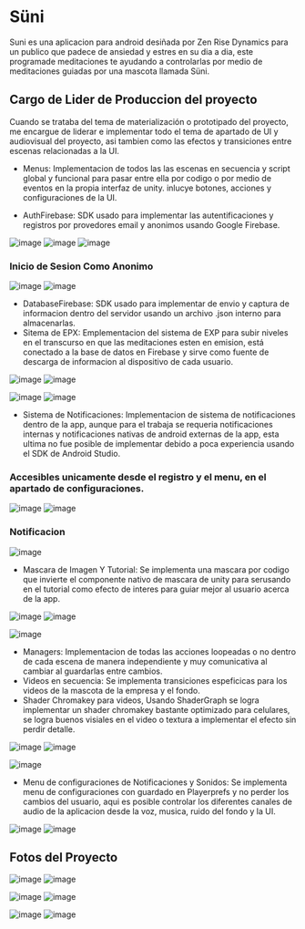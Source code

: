 # Süni

Suni es una aplicacion para android desiñada por Zen Rise Dynamics para un publico que padece de ansiedad y estres en su dia a dia, este programade meditaciones te ayudando a controlarlas por medio de meditaciones guiadas por una mascota llamada Süni.

## Cargo de Lider de Produccion del proyecto

Cuando se trataba del tema de materialización o prototipado del proyecto, me encargue de liderar e implementar todo el tema de apartado de UI y audiovisual del proyecto, asi tambien como las efectos y transiciones entre escenas relacionadas a la UI. 

- Menus: Implementacion de todos las las escenas en secuencia y script global y funcional para pasar entre ella por codigo o por medio de eventos en la propia interfaz de unity. inlucye botones, acciones y configuraciones de la UI.

- AuthFirebase: SDK usado para implementar las autentificaciones y registros por provedores email y anonimos usando Google Firebase.

![image](https://github.com/Michikatsu0/TallerVI_Proyecto/assets/68073260/b6a8e2b3-9b85-453b-b338-7965edbd489a)
![image](https://github.com/Michikatsu0/TallerVI_Proyecto/assets/68073260/7ea55620-85a5-4832-a40d-2bc3e655546d)
![image](https://github.com/Michikatsu0/TallerVI_Proyecto/assets/68073260/e37a4eeb-9021-445c-b08e-e0088ec0431a)

### Inicio de Sesion Como Anonimo

![image](https://github.com/Michikatsu0/TallerVI_Proyecto/assets/68073260/9a4f5d3b-8a51-4b8b-b9b1-a981dc1d1792)
![image](https://github.com/Michikatsu0/TallerVI_Proyecto/assets/68073260/8c4ca901-4461-43a3-96c0-947ad5b1d2e2)

- DatabaseFirebase: SDK usado para implementar de envio y captura de informacion dentro del servidor usando un archivo .json interno para almacenarlas.
- Sitema de EPX: Emplementacion del sistema de EXP para subir niveles en el transcurso en que las meditaciones esten en emision, está conectado a la base de datos en Firebase y sirve como fuente de descarga de informacion al dispositivo de cada usuario.

![image](https://github.com/Michikatsu0/TallerVI_Proyecto/assets/68073260/02ee6702-0e75-47ee-8365-e19a6bd32dcc)
![image](https://github.com/Michikatsu0/TallerVI_Proyecto/assets/68073260/b2dbe58e-e8fe-4433-8c52-8f11b373fff2)

![image](https://github.com/Michikatsu0/TallerVI_Proyecto/assets/68073260/16b1f153-39dc-41a4-8b90-33b5e072ea14)
![image](https://github.com/Michikatsu0/TallerVI_Proyecto/assets/68073260/85e63843-a8a3-48ed-a068-29b63db662a8)

- Sistema de Notificaciones: Implementacion de sistema de notificaciones dentro de la app, aunque para el trabaja se requeria notificaciones internas y notificaciones nativas de android externas de la app, esta ultima no fue posible de implementar debido a poca experiencia usando el SDK de Android Studio.
 
### Accesibles unicamente desde el registro y el menu, en el apartado de configuraciones.

![image](https://github.com/Michikatsu0/TallerVI_Proyecto/assets/68073260/e63eff6d-f226-439f-8aff-84d114006dc6)
![image](https://github.com/Michikatsu0/TallerVI_Proyecto/assets/68073260/edd1d97a-2e84-4f8c-92ba-c0b67bc9d05d)

### Notificacion

![image](https://github.com/Michikatsu0/TallerVI_Proyecto/assets/68073260/b9a6a13a-eb22-415b-ab1d-240c578437e1)


- Mascara de Imagen Y Tutorial: Se implementa una mascara por codigo que invierte el componente nativo de mascara de unity para serusando en el tutorial como efecto de interes para guiar mejor al usuario acerca de la app.

![image](https://github.com/Michikatsu0/TallerVI_Proyecto/assets/68073260/5935b9cf-af32-4a51-8e99-b0df82180daf)
![image](https://github.com/Michikatsu0/TallerVI_Proyecto/assets/68073260/72d55d2d-62c0-484b-ab06-c73353dc7f47)

![image](https://github.com/Michikatsu0/TallerVI_Proyecto/assets/68073260/243c5433-25b7-4e23-baf5-6b3e3a49aa1a)


- Managers: Implementacion de todas las acciones loopeadas o no dentro de cada escena de manera independiente y muy comunicativa al cambiar al guardarlas entre cambios.
- Videos en secuencia: Se implementa transiciones espeficicas para los videos de la mascota de la empresa y el fondo.
- Shader Chromakey para videos, Usando ShaderGraph se logra implementar un shader chromakey bastante optimizado para celulares, se logra buenos visiales en el video o textura a implementar el efecto sin perdir detalle.

![image](https://github.com/Michikatsu0/TallerVI_Proyecto/assets/68073260/52c6e0d1-370c-4999-9524-8539962896c1)
![image](https://github.com/Michikatsu0/TallerVI_Proyecto/assets/68073260/caa8374b-cfd7-405d-9820-af7f31aed235)

![image](https://github.com/Michikatsu0/TallerVI_Proyecto/assets/68073260/d2de1be1-06ee-4d9e-8829-d84b43b5500a)

- Menu de configuraciones de Notificaciones y Sonidos: Se implementa menu de configuraciones con guardado en Playerprefs y no perder los cambios del usuario, aqui es posible controlar los diferentes canales de audio de la aplicacion desde la voz, musica, ruido del fondo y la UI. 

![image](https://github.com/Michikatsu0/TallerVI_Proyecto/assets/68073260/275f9235-91d6-4768-992d-04703ec371e7)
![image](https://github.com/Michikatsu0/TallerVI_Proyecto/assets/68073260/d045cc11-8d60-4bf1-8c33-6f95b0fd5aaa)


## Fotos del Proyecto

![image](https://github.com/Michikatsu0/TallerVI_Proyecto/assets/68073260/fe0ecfb5-8750-48f6-88c9-53ab0f3723bc)
![image](https://github.com/Michikatsu0/TallerVI_Proyecto/assets/68073260/d5399b56-30bb-40af-b459-f5ee5e0fe9d8)

![image](https://github.com/Michikatsu0/TallerVI_Proyecto/assets/68073260/c36a764f-59ac-4524-ad75-b44ce71050b0)
![image](https://github.com/Michikatsu0/TallerVI_Proyecto/assets/68073260/1d017841-f40f-4cfe-b03d-5ef041040689)

![image](https://github.com/Michikatsu0/TallerVI_Proyecto/assets/68073260/2e654b38-2b76-485c-ae94-5b0c1b8e9699)
![image](https://github.com/Michikatsu0/TallerVI_Proyecto/assets/68073260/bcf89059-76ec-4777-a4df-a8986a0e5297)


